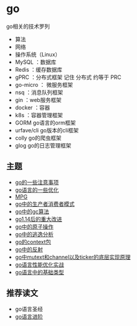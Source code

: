 # go
go相关的技术罗列
- 算法
- 网络
- 操作系统（Linux）
- MySQL ：数据库
- Redis ：缓存数据库
- gPRC ：分布式框架 记住 分布式 约等于 PRC
- go-micro ： 微服务框架
- nsq ：消息队列框架
- gin ：web服务框架
- docker ：容器
- k8s ：容器管理框架
- GORM go语言的orm框架
- urfave/cli go版本的cli框架
- colly go的爬虫框架
- glog go的日志管理框架
## 主题

- [go的一些注意事项](./go中的坑.md)
- [go语言的一些优化](./go语言性能优化实战.md)
- [MPG](./mpg.md)
- [go中的生产者消费者模式](./生产者消费者.md)
- [go中的gc算法](./三色gc.md)
- [go1.14后的重大改进](./go1.14.md)
- [go中的原子操作](./go原子操作.md)
- [go中的逃逸分析](./逃逸分析.md)
- [go的context包](./context.mg)
- [go中的反射](./反射.md)
- [go中mutext和channel以及ticker的底层实现原理](./go中mutext和channel以及ticker的底层实现原理.md)
- [go语言性能优化实战](./go语言性能优化实战.md)
- [go语言中的基础类型](./go语言中的基础类型.md)

## 推荐读文
- go语言圣经
- [go语言进阶](https://rainbowmango.gitbook.io/go/)
